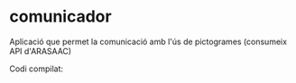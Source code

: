 # comunicador

Aplicació que permet la comunicació amb l'ús de pictogrames (consumeix API d'ARASAAC)

Codi compilat:



